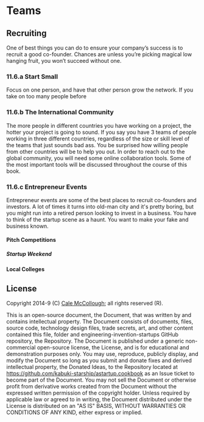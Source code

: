 # Teams

## Recruiting 

One of best things you can do to ensure your company’s success is to recruit a good co-founder. Chances are unless you’re picking magical low hanging fruit, you won’t succeed without one.

### 11.6.a Start Small
Focus on one person, and have that other person grow the network. If you take on too many people before 

### 11.6.b The International Community

The more people in different countries you have working on a project, the hotter your project is going to sound. If you say you have 3 teams of people working in three different countries, regardless of the size or skill level of the teams that just sounds bad ass. You be surprised how willing people from other countries will be to help you out. In order to reach out to the global community, you will need some online collaboration tools. Some of the most important tools will be discussed throughout the course of this book.

### 11.6.c Entrepreneur Events

Entrepreneur events are some of the best places to recruit co-founders and investors. A lot of times it turns into old-man city and it's pretty boring, but you might run into a retired person looking to invest in a business. You have to think of the startup scene as a haunt. You want to make your fake and business known.

#### Pitch Competitions

##### Startup Weekend 

#### Local Colleges

## License

Copyright 2014-9 (C) [Cale McCollough](https://calemccollough.github.io); all rights reserved (R).

This is an open-source document, the Document, that was written by and contains intellectual property. The Document consists of documents, files, source code, technology design files, trade secrets, art, and other content contained this file, folder and engineering-invention-startups GitHub repository, the Repository. The Document is published under a generic non-commercial open-source license, the License, and is for educational and demonstration purposes only. You may use, reproduce, publicly display, and modify the Document so long as you submit and donate fixes and derived intellectual property, the Donated Ideas, to the Repository located at <https://github.com/kabuki-starship/astartup.cookbook> as an Issue ticket to become part of the Document. You may not sell the Document or otherwise profit from derivative works created from the Document without the expressed written permission of the copyright holder. Unless required by applicable law or agreed to in writing, the Document distributed under the License is distributed on an "AS IS" BASIS, WITHOUT WARRANTIES OR CONDITIONS OF ANY KIND, either express or implied.
